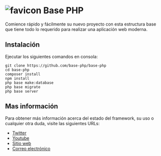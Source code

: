 # ![favicon](https://nisadelgado.com/img/base-ico.png) Base PHP
Comience rápido y fácilmente su nuevo proyecto con esta estructura base que tiene todo lo requerido para realizar una aplicación web moderna.

## Instalación
Ejecutar los siguientes comandos en consola:
~~~
git clone https://github.com/base-php/base-php
cd base-php
composer install
npm install
php base make:database
php base migrate
php base server
~~~

## Mas información

Para obtener más información acerca del estado del framework, su uso o cualquier otra duda, visite las siguientes URLs:

- [Twitter](https://twitter.com/base-php)
- [Youtube](https://www.youtube.com/base-php)
- [Sitio web](https://base-php.com)
- [Correo electrónico](mailto:info@base-php.com)
